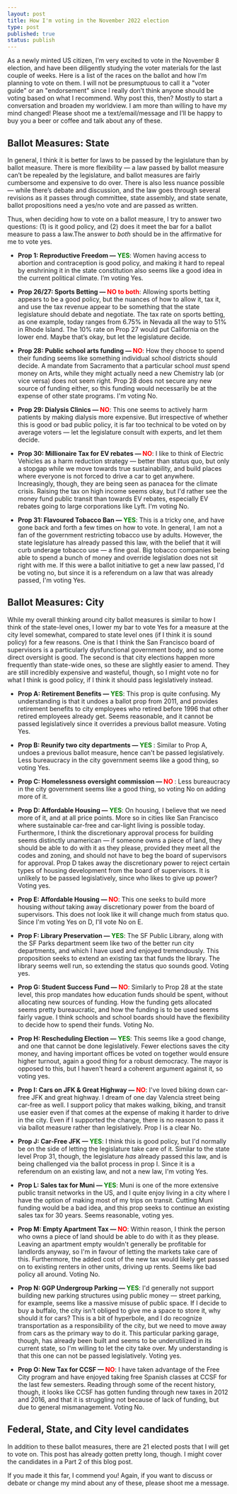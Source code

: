 ```yaml
---
layout: post
title: How I'm voting in the November 2022 election
type: post
published: true
status: publish
---
```

As a newly minted US citizen, I’m very excited to vote in the November 8
election, and have been diligently studying the voter materials for the last
couple of weeks. Here is a list of the races on the ballot and how I’m planning
to vote on them. I will not be presumptuous to call it a "voter guide" or an
"endorsement" since I really don’t think anyone should be voting based on what
I recommend. Why post this, then? Mostly to start a conversation and broaden my
worldview. I am more than willing to have my mind changed! Please shoot me a
text/email/message and I’ll be happy to buy you a beer or coffee and talk about
any of these.

## Ballot Measures: State
In general, I think it is better for laws to be passed by the legislature than
by ballot measure. There is more flexibility — a law passed by ballot measure
can’t be repealed by the legislature, and ballot measures are fairly cumbersome
and expensive to do over. There is also less nuance possible — while there’s
debate and discussion, and the law goes through several revisions as it passes
through committee, state assembly, and state senate, ballot propositions need a
yes/no vote and are passed as written.

Thus, when deciding how to vote on a ballot measure, I try to answer two
questions: (1) is it good policy, and (2) does it meet the bar for a ballot
measure to pass a law.The answer to *both* should be in the affirmative for me
to vote yes.

- **Prop 1: Reproductive Freedom — <span style="color:green;">YES</span>**:
Women having access to abortion and contraception is good policy, and making it
hard to repeal by enshrining it in the state constitution also seems like a good
idea in the current political climate. I’m voting Yes.

- **Prop 26/27: Sports Betting — <span style="color:red;">NO to both</span>**:
Allowing sports betting appears to be a good policy, but the nuances of how to
allow it, tax it, and use the tax revenue appear to be something that the state
legislature should debate and negotiate. The tax rate on sports betting, as one
example, today ranges from 6.75% in Nevada all the way to 51% in Rhode Island.
The 10% rate on Prop 27 would put California on the lower end. Maybe that’s
okay, but let the legislature decide.

- **Prop 28: Public school arts funding — <span style="color:red;">NO</span>**:
How they choose to spend their funding seems like something individual school
districts should decide. A mandate from Sacramento that a particular school
*must* spend money on Arts, while they might actually need a new Chemistry lab
(or vice versa) does not seem right. Prop 28 does not secure any new source
of funding either, so this funding would necessarily be at the expense of other
state programs. I'm voting No.

- **Prop 29: Dialysis Clinics — <span style="color:red;">NO</span>**: This one
seems to actively harm patients by making dialysis more expensive. But
irrespective of whether this is good or bad public policy, it is far too
technical to be voted on by average voters — let the legislature consult with
experts, and let them decide.

- **Prop 30: Millionaire Tax for EV rebates — <span style="color:red;">
NO</span>**: I like to think of Electric Vehicles as a harm reduction strategy —
better than status quo, but only a stopgap while we move towards true
sustainability, and build places where everyone is not forced to drive a car to
get anywhere. Increasingly, though, they are being seen as panacea for the
climate crisis. Raising the tax on high income seems okay, but I'd rather see
the money fund public transit than towards EV rebates, especially EV rebates
going to large corporations like Lyft. I'm voting No.

- **Prop 31: Flavoured Tobacco Ban — <span style="color:green;">YES</span>**:
This is a tricky one, and have gone back and forth a few times on how to vote.
In general, I am not a fan of the government restricting tobacco use by adults.
However, the state legislature has already passed this law, with the belief that
it will curb underage tobacco use — a fine goal. Big tobacco companies being
able to spend a bunch of money and override legislation does not sit right with
me. If this were a ballot initiative to get a new law passed, I'd be voting no,
but since it is a referendum on a law that was already passed, I'm voting Yes.

## Ballot Measures: City
While my overall thinking around city ballot measures is similar to how I think
of the state-level ones, I lower my bar to vote Yes for a measure at the city
level somewhat, compared to state level ones (if I think it is sound policy) for
a few reasons. One is that I think the San Francisco board of supervisors is a
particularly dysfunctional government body, and so some direct oversight is
good. The second is that city elections happen more frequently than state-wide
ones, so these are slightly easier to amend. They are still incredibly expensive
and wasteful, though, so I might vote no for what I think is good policy, if I
think it should pass legislatively instead.

- **Prop A: Retirement Benefits — <span style="color:green;">YES</span>**: This
prop is quite confusing. My understanding is that it undoes a ballot prop from
2011, and provides retirement benefits to city employees who retired before
1996 that other retired employees already get. Seems reasonable, and it cannot
be passed legislatively since it overrides a previous ballot measure. Voting
Yes.

- **Prop B: Reunify two city departments — <span style="color:green;">YES
</span>**: Similar to Prop A, undoes a previous ballot measure, hence can't be
passed legislatively. Less bureaucracy in the city government seems like a good
thing, so voting Yes.

- **Prop C: Homelessness oversight commission — <span style="color:red;">NO
</span>**: Less bureaucracy in the city government seems like a good
thing, so voting No on adding more of it.

- **Prop D: Affordable Housing — <span style="color:green;">YES</span>**: On
housing, I believe that we need more of it, and at all price points. More so in
cities like San Francisco where sustainable car-free and car-light living is
possible today. Furthermore, I think the discretionary approval process for
building seems distinctly unamerican — if someone owns a piece of land, they
should be able to do with it as they please, provided they meet all the codes
and zoning, and should not have to beg the board of supervisors for approval.
Prop D takes away the discretionary power to reject certain
types of housing development from the board of supervisors. It is unlikely to be
passed legislatively, since who likes to give up power? Voting yes.

- **Prop E: Affordable Housing — <span style="color:red;">NO</span>**: This one
seeks to build more housing *without* taking away discretionary power from the
board of supervisors. This does not look like it will change much from status
quo. Since I'm voting Yes on D, I'll vote No on E.

- **Prop F: Library Preservation — <span style="color:green;">YES</span>**: The
SF Public Library, along with the SF Parks department seem like two of the
better run city departments, and which I have used and enjoyed tremendously.
This proposition seeks to extend an existing tax that funds the library. The
library seems well run, so extending the status quo sounds good. Voting yes.

- **Prop G: Student Success Fund — <span style="color:red;">NO</span>**:
Similarly to Prop 28 at the state level, this prop mandates how education funds
should be spent, without allocating new sources of funding. How the funding gets
allocated seems pretty bureaucratic, and how the funding is to be used seems
fairly vague. I think schools and school boards should have the flexibility to
decide how to spend their funds. Voting No.

- **Prop H: Rescheduling Election — <span style="color:green;">YES</span>**:
This seems like a good change, and one that cannot be done legislatively. Fewer
elections saves the city money, and having important offices be voted on
together would ensure higher turnout, again a good thing for a robust democracy.
The mayor is opposed to this, but I haven't heard a coherent argument against
it, so voting yes.

- **Prop I: Cars on JFK & Great Highway — <span style="color:red;">NO</span>**:
I've loved biking down car-free JFK and great highway. I dream of one day
Valencia street being car-free as well. I support policy that makes
walking, biking, and transit use easier even if that comes at the expense of
making it harder to drive in the city. Even if I supported the change, there is
no reason to pass it via ballot measure rather than legislatively. Prop I is a
clear No.

- **Prop J: Car-Free JFK — <span style="color:green;">YES</span>**:
I think this is good policy, but I'd normally be on the side of letting the
legislature take care of it. Similar to the state level Prop 31, though, the
legislature *has* already passed this law, and is being challenged via the
ballot process in prop I. Since it is a referendum on an existing law, and not a
new law, I'm voting Yes.

- **Prop L: Sales tax for Muni — <span style="color:green;">YES</span>**:
Muni is one of the more extensive public transit networks in the US, and I quite
enjoy living in a city where I have the option of making most of my trips on
transit. Cutting Muni funding would be a bad idea, and this prop seeks to
continue an existing sales tax for 30 years. Seems reasonable, voting yes.

- **Prop M: Empty Apartment Tax — <span style="color:red;">NO</span>**: Within
reason, I think the person who owns a piece of land should be able to do with it
as they please. Leaving an apartment empty wouldn't generally be profitable for
landlords anyway, so I'm in favour of letting the markets take care of this.
Furthermore, the added cost of the new tax would likely get passed on to
existing renters in other units, driving up rents. Seems like bad policy all
around. Voting No.

- **Prop N: GGP Undergroup Parking — <span style="color:green;">YES</span>**:
I'd generally not support building new parking structures using public money —
street parking, for example, seems like a massive misuse of public space. If I
decide to buy a buffalo, the city isn't obliged to give me a space to store it,
why should it for cars? This is a bit of hyperbole, and I do recognize
transportation as a responsibility of the city, but we need to move away from
cars as the primary way to do it. This particular parking garage, though, has
already been built and seems to be underutilized in its current state, so I'm
willing to let the city take over. My understanding is that this one can not be
passed legislatively. Voting yes.

- **Prop O: New Tax for CCSF — <span style="color:red;">NO</span>**: I have
taken advantage of the Free City program and have enjoyed taking free Spanish
classes at CCSF for the last few semesters. Reading through some of the recent
history, though, it looks like CCSF has gotten funding through new taxes in
2012 and 2016, and that it is struggling not because of lack of funding, but due
to general mismanagement. Voting No.

## Federal, State, and City level candidates
In addition to these ballot measures, there are 21 elected posts that I will get
to vote on. This post has already gotten pretty long, though. I might cover the
candidates in a Part 2 of this blog post.

If you made it this far, I commend you! Again, if you want to discuss or debate
or change my mind about any of these, please shoot me a message.
